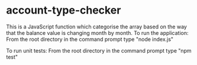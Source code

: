 # account-type-checker
This is a JavaScript function which categorise the array based on the way that the balance value is changing month by month.
To run the application:
From the root directory in the command prompt type "node index.js"

To run unit tests:
From the root directory in the command prompt type "npm test"
